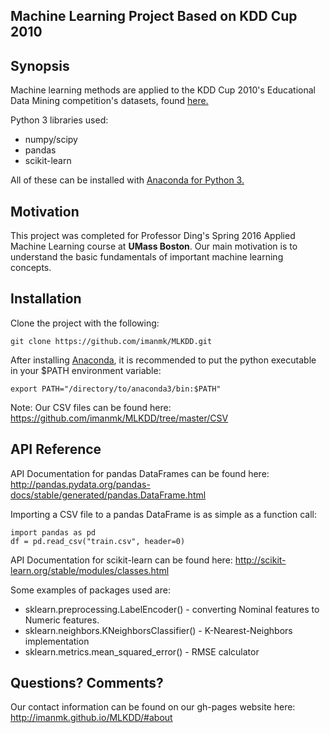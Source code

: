 Machine Learning Project Based on KDD Cup 2010
-----------------------------------------------


## Synopsis

Machine learning methods are applied to the KDD Cup 2010's Educational 
Data Mining competition's datasets, found [here.](https://pslcdatashop.web.cmu.edu/KDDCup/downloads.jsp)

Python 3 libraries used:

* numpy/scipy
* pandas
* scikit-learn

All of these can be installed with [Anaconda for Python 3.](https://www.continuum.io/downloads)

## Motivation

This project was completed for Professor Ding's Spring 2016 Applied 
Machine Learning course at **UMass Boston**. Our main motivation is 
to understand the basic fundamentals of important machine learning 
concepts.

## Installation

Clone the project with the following:

    git clone https://github.com/imanmk/MLKDD.git

After installing [Anaconda](https://www.continuum.io/downloads), it is 
recommended to put the python executable in your $PATH environment 
variable:

    export PATH="/directory/to/anaconda3/bin:$PATH"

Note: Our CSV files can be found here:
https://github.com/imanmk/MLKDD/tree/master/CSV

## API Reference

API Documentation for pandas DataFrames can be found here:
http://pandas.pydata.org/pandas-docs/stable/generated/pandas.DataFrame.html

Importing a CSV file to a pandas DataFrame is as simple as a function call:

    import pandas as pd
    df = pd.read_csv("train.csv", header=0)


API Documentation for scikit-learn can be found here:
http://scikit-learn.org/stable/modules/classes.html

Some examples of packages used are:
* sklearn.preprocessing.LabelEncoder() - converting Nominal features to Numeric features.
* sklearn.neighbors.KNeighborsClassifier() - K-Nearest-Neighbors implementation
* sklearn.metrics.mean_squared_error() - RMSE calculator

## Questions? Comments?

Our contact information can be found on our gh-pages website here:
http://imanmk.github.io/MLKDD/#about

